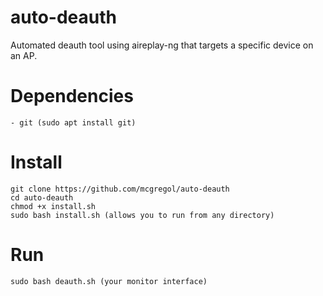 # auto-deauth
Automated deauth tool using aireplay-ng that targets a specific device on an AP.

# Dependencies
    - git (sudo apt install git)

# Install
```
git clone https://github.com/mcgregol/auto-deauth
cd auto-deauth
chmod +x install.sh
sudo bash install.sh (allows you to run from any directory)
``` 
# Run
```
sudo bash deauth.sh (your monitor interface)

```
